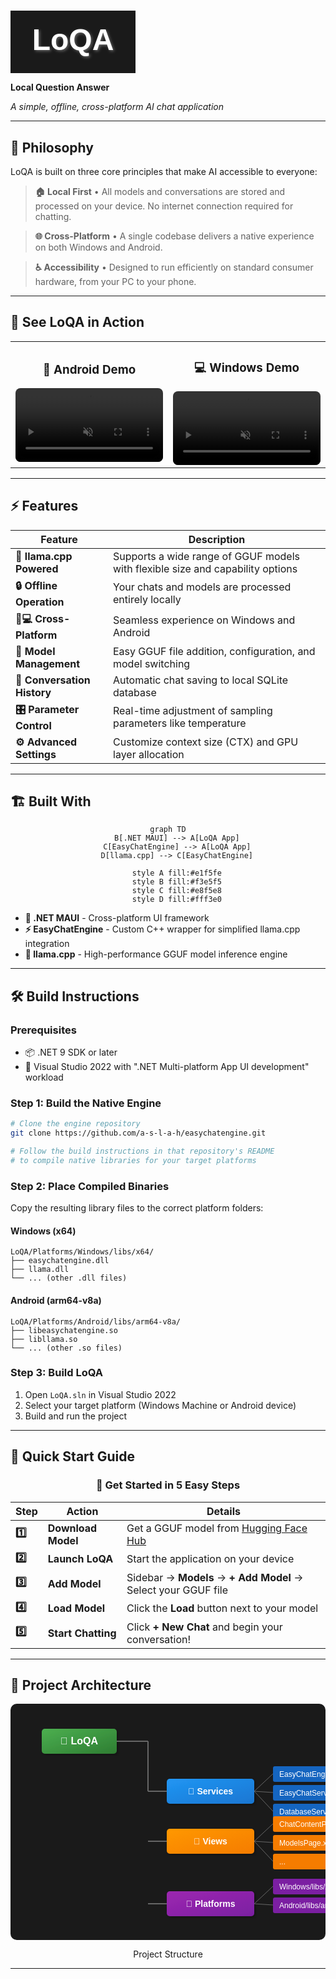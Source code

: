 # <div align="center">
  <svg width="200" height="100" xmlns="http://www.w3.org/2000/svg">
    <defs>
      <filter id="textShadow" x="-50%" y="-50%" width="200%" height="200%">
        <feDropShadow dx="2" dy="2" stdDeviation="2" flood-color="rgba(255,255,255,0.3)" />
      </filter>
    </defs>
    <rect width="100%" height="100%" fill="#1a1a1a"/>
    <text x="50%" y="50%" dominant-baseline="middle" text-anchor="middle"
          font-family="Arial, sans-serif" font-size="48" font-weight="bold"
          fill="white" filter="url(#textShadow)">
      LoQA
    </text>
  </svg>
  
  **Local Question Answer**
  
  *A simple, offline, cross-platform AI chat application*
  

</div>

---

## 🎯 Philosophy

LoQA is built on three core principles that make AI accessible to everyone:

> **🏠 Local First** • All models and conversations are stored and processed on your device. No internet connection required for chatting.

> **🌐 Cross-Platform** • A single codebase delivers a native experience on both Windows and Android.

> **♿ Accessibility** • Designed to run efficiently on standard consumer hardware, from your PC to your phone.

---

## 🚀 See LoQA in Action

<table align="center">
  <tr>
    <td align="center" width="50%">
      <h3>📱 Android Demo</h3>
      <video src="https://github.com/user-attachments/assets/6ba8d4dc-4665-4ce0-8831-3dd1cd168759" 
             controls muted autoplay loop style="max-width:100%; border-radius: 8px;">
        Your browser does not support the video tag.
      </video>
    </td>
    <td align="center" width="50%">
      <h3>💻 Windows Demo</h3>
      <video src="https://github.com/user-attachments/assets/6d5cb8dc-3a2f-4e30-9c1f-7921dba416f8" 
             controls muted autoplay loop style="max-width:100%; border-radius: 8px;">
        Your browser does not support the video tag.
      </video>
    </td>
  </tr>
</table>

---

## ⚡ Features

<div align="center">

| Feature | Description |
|---------|-------------|
| **🦙 llama.cpp Powered** | Supports a wide range of GGUF models with flexible size and capability options |
| **🔒 Offline Operation** | Your chats and models are processed entirely locally |
| **📱💻 Cross-Platform** | Seamless experience on Windows and Android |
| **🔧 Model Management** | Easy GGUF file addition, configuration, and model switching |
| **💾 Conversation History** | Automatic chat saving to local SQLite database |
| **🎛️ Parameter Control** | Real-time adjustment of sampling parameters like temperature |
| **⚙️ Advanced Settings** | Customize context size (CTX) and GPU layer allocation |

</div>

---

## 🏗️ Built With

<div align="center">

```mermaid
graph TD
    B[.NET MAUI] --> A[LoQA App]
    C[EasyChatEngine] --> A[LoQA App]
    D[llama.cpp] --> C[EasyChatEngine]
    
    style A fill:#e1f5fe
    style B fill:#f3e5f5
    style C fill:#e8f5e8
    style D fill:#fff3e0
```

</div>

- **🎨 .NET MAUI** - Cross-platform UI framework
- **⚡ EasyChatEngine** - Custom C++ wrapper for simplified llama.cpp integration
- **🚀 llama.cpp** - High-performance GGUF model inference engine

---

## 🛠️ Build Instructions

### Prerequisites

- 📦 .NET 9 SDK or later
- 🎯 Visual Studio 2022 with ".NET Multi-platform App UI development" workload

### Step 1: Build the Native Engine

```bash
# Clone the engine repository
git clone https://github.com/a-s-l-a-h/easychatengine.git

# Follow the build instructions in that repository's README
# to compile native libraries for your target platforms
```

### Step 2: Place Compiled Binaries

Copy the resulting library files to the correct platform folders:

#### Windows (x64)
```
LoQA/Platforms/Windows/libs/x64/
├── easychatengine.dll
├── llama.dll
└── ... (other .dll files)
```

#### Android (arm64-v8a)
```
LoQA/Platforms/Android/libs/arm64-v8a/
├── libeasychatengine.so
├── libllama.so
└── ... (other .so files)
```

### Step 3: Build LoQA

1. Open `LoQA.sln` in Visual Studio 2022
2. Select your target platform (Windows Machine or Android device)
3. Build and run the project

---

## 📖 Quick Start Guide

<div align="center">

### 🎯 Get Started in 5 Easy Steps

</div>

| Step | Action | Details |
|------|--------|---------|
| **1️⃣** | **Download Model** | Get a GGUF model from [Hugging Face Hub](https://huggingface.co/models?pipeline_tag=text-generation&library=gguf&apps=llama.cpp&sort=trending) |
| **2️⃣** | **Launch LoQA** | Start the application on your device |
| **3️⃣** | **Add Model** | Sidebar → **Models** → **+ Add Model** → Select your GGUF file |
| **4️⃣** | **Load Model** | Click the **Load** button next to your model |
| **5️⃣** | **Start Chatting** | Click **+ New Chat** and begin your conversation! |

---

## 📁 Project Architecture

<div align="center">

<svg width="800" height="600" xmlns="http://www.w3.org/2000/svg">
  <defs>
    <linearGradient id="folderGrad" x1="0%" y1="0%" x2="100%" y2="100%">
      <stop offset="0%" style="stop-color:#4CAF50;stop-opacity:1" />
      <stop offset="100%" style="stop-color:#2E7D32;stop-opacity:1" />
    </linearGradient>
    <linearGradient id="serviceGrad" x1="0%" y1="0%" x2="100%" y2="100%">
      <stop offset="0%" style="stop-color:#2196F3;stop-opacity:1" />
      <stop offset="100%" style="stop-color:#1976D2;stop-opacity:1" />
    </linearGradient>
    <linearGradient id="viewGrad" x1="0%" y1="0%" x2="100%" y2="100%">
      <stop offset="0%" style="stop-color:#FF9800;stop-opacity:1" />
      <stop offset="100%" style="stop-color:#F57C00;stop-opacity:1" />
    </linearGradient>
    <linearGradient id="platformGrad" x1="0%" y1="0%" x2="100%" y2="100%">
      <stop offset="0%" style="stop-color:#9C27B0;stop-opacity:1" />
      <stop offset="100%" style="stop-color:#7B1FA2;stop-opacity:1" />
    </linearGradient>
    <filter id="shadow">
      <feDropShadow dx="2" dy="2" stdDeviation="2" flood-opacity="0.3"/>
    </filter>
  </defs>
  
  <!-- Background -->
  <rect width="100%" height="100%" fill="#1a1a1a" rx="10"/>
  
  <!-- Root folder -->
  <rect x="50" y="40" width="120" height="40" fill="url(#folderGrad)" rx="5" filter="url(#shadow)"/>
  <text x="110" y="65" text-anchor="middle" fill="white" font-family="Arial" font-size="16" font-weight="bold">📁 LoQA</text>
  
  <!-- Services folder -->
  <line x1="170" y1="60" x2="220" y2="60" stroke="#666" stroke-width="2"/>
  <line x1="220" y1="60" x2="220" y2="140" stroke="#666" stroke-width="2"/>
  <line x1="220" y1="140" x2="250" y2="140" stroke="#666" stroke-width="2"/>
  
  <rect x="250" y="120" width="140" height="40" fill="url(#serviceGrad)" rx="5" filter="url(#shadow)"/>
  <text x="320" y="145" text-anchor="middle" fill="white" font-family="Arial" font-size="14" font-weight="bold">🔧 Services</text>
  
  <!-- Service files -->
  <rect x="420" y="100" width="180" height="25" fill="#1565C0" rx="3"/>
  <text x="430" y="117" fill="white" font-family="Arial" font-size="12">EasyChatEngine.cs</text>
  <text x="620" y="117" fill="#90CAF9" font-family="Arial" font-size="10">C# wrapper</text>
  
  <rect x="420" y="130" width="180" height="25" fill="#1565C0" rx="3"/>
  <text x="430" y="147" fill="white" font-family="Arial" font-size="12">EasyChatService.cs</text>
  <text x="620" y="147" fill="#90CAF9" font-family="Arial" font-size="10">App logic</text>
  
  <rect x="420" y="160" width="180" height="25" fill="#1565C0" rx="3"/>
  <text x="430" y="177" fill="white" font-family="Arial" font-size="12">DatabaseService.cs</text>
  <text x="620" y="177" fill="#90CAF9" font-family="Arial" font-size="10">SQLite DB</text>
  
  <!-- Views folder -->
  <line x1="220" y1="220" x2="250" y2="220" stroke="#666" stroke-width="2"/>
  
  <rect x="250" y="200" width="140" height="40" fill="url(#viewGrad)" rx="5" filter="url(#shadow)"/>
  <text x="320" y="225" text-anchor="middle" fill="white" font-family="Arial" font-size="14" font-weight="bold">🎨 Views</text>
  
  <!-- View files -->
  <rect x="420" y="180" width="180" height="25" fill="#F57C00" rx="3"/>
  <text x="430" y="197" fill="white" font-family="Arial" font-size="12">ChatContentPage.xaml</text>
  <text x="620" y="197" fill="#FFB74D" font-family="Arial" font-size="10">Main chat</text>
  
  <rect x="420" y="210" width="180" height="25" fill="#F57C00" rx="3"/>
  <text x="430" y="227" fill="white" font-family="Arial" font-size="12">ModelsPage.xaml</text>
  <text x="620" y="227" fill="#FFB74D" font-family="Arial" font-size="10">Model UI</text>
  
  <rect x="420" y="240" width="180" height="25" fill="#F57C00" rx="3"/>
  <text x="430" y="257" fill="white" font-family="Arial" font-size="12">...</text>
  <text x="620" y="257" fill="#FFB74D" font-family="Arial" font-size="10">Other UI</text>
  
  <!-- Platforms folder -->
  <line x1="220" y1="320" x2="250" y2="320" stroke="#666" stroke-width="2"/>
  
  <rect x="250" y="300" width="140" height="40" fill="url(#platformGrad)" rx="5" filter="url(#shadow)"/>
  <text x="320" y="325" text-anchor="middle" fill="white" font-family="Arial" font-size="14" font-weight="bold">📱 Platforms</text>
  
  <!-- Platform subfolders -->
  <rect x="420" y="280" width="200" height="25" fill="#7B1FA2" rx="3"/>
  <text x="430" y="297" fill="white" font-family="Arial" font-size="12">Windows/libs/x64/</text>
  <text x="630" y="297" fill="#CE93D8" font-family="Arial" font-size="10">💻 .dll files</text>
  
  <rect x="420" y="310" width="200" height="25" fill="#7B1FA2" rx="3"/>
  <text x="430" y="327" fill="white" font-family="Arial" font-size="12">Android/libs/arm64-v8a/</text>
  <text x="630" y="327" fill="#CE93D8" font-family="Arial" font-size="10">📱 .so files</text>
  
  <!-- Connection lines -->
  <line x1="390" y1="140" x2="420" y2="112" stroke="#666" stroke-width="1"/>
  <line x1="390" y1="140" x2="420" y2="142" stroke="#666" stroke-width="1"/>
  <line x1="390" y1="140" x2="420" y2="172" stroke="#666" stroke-width="1"/>
  
  <line x1="390" y1="220" x2="420" y2="192" stroke="#666" stroke-width="1"/>
  <line x1="390" y1="220" x2="420" y2="222" stroke="#666" stroke-width="1"/>
  <line x1="390" y1="220" x2="420" y2="252" stroke="#666" stroke-width="1"/>
  
  <line x1="390" y1="320" x2="420" y2="292" stroke="#666" stroke-width="1"/>
  <line x1="390" y1="320" x2="420" y2="322" stroke="#666" stroke-width="1"/>
  
  <!-- Title -->
  <text x="400" y="30" text-anchor="middle" fill="white" font-family="Arial" font-size="20" font-weight="bold">Project Structure</text>
</svg>

</div>

---


</div>
